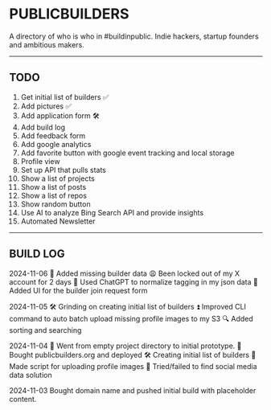 # PUBLICBUILDERS

A directory of who is who in #buildinpublic. Indie hackers, startup founders and ambitious makers.

----

## TODO

1. Get initial list of builders ✅
2. Add pictures ✅
3. Add application form 🛠️
4. Add build log
5. Add feedback form
6. Add google analytics
7. Add favorite button with google event tracking and local storage
8. Profile view
9. Set up API that pulls stats
10. Show a list of projects
11. Show a list of posts
12. Show a list of repos
13. Show random button
14. Use AI to analyze Bing Search API and provide insights
15. Automated Newsletter

----

## BUILD LOG

2024-11-06
🪪 Added missing builder data
😩 Been locked out of my X account for 2 days
🔁 Used ChatGPT to normalize tagging in my json data
🤚 Added UI for the builder join request form

2024-11-05
🛠️ Grinding on creating initial list of builders
⏫ Improved CLI command to auto batch upload missing profile images to my S3
🔍 Added sorting and searching

2024-11-04
🤘 Went from empty project directory to initial prototype.
🚀 Bought publicbuilders.org and deployed
🛠️ Creating initial list of builders
👤 Made script for uploading profile images
🚫 Tried/failed to find social media data solution

2024-11-03
Bought domain name and pushed initial build with placeholder content.

